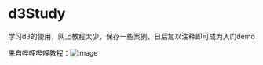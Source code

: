 # d3Study
学习d3的使用，网上教程太少，保存一些案例，日后加以注释即可成为入门demo

来自哔哩哔哩教程：![image](https://user-images.githubusercontent.com/29808392/125289530-e9d77600-e351-11eb-99ea-2ef7bdc101d5.png)

